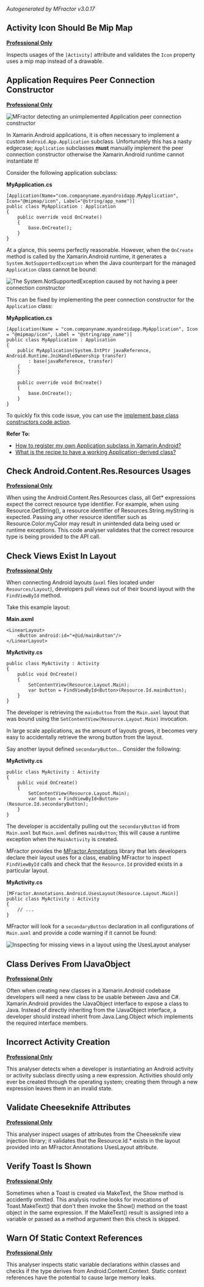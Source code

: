 *Autogenerated by MFractor v3.0.17*
## Activity Icon Should Be Mip Map

**[Professional Only](https://www.mfractor.com/buy?utm_source=docs&utm_medium=professional_only)**

Inspects usages of the `[Activity]` attribute and validates the `Icon` property uses a mip map instead of a drawable.


## Application Requires Peer Connection Constructor

**[Professional Only](https://www.mfractor.com/buy?utm_source=docs&utm_medium=professional_only)**

![MFractor detecting an unimplemented Application peer connection constructor](/img/code-analysis/android/application-constructor-0.png)

In Xamarin.Android applications, it is often necessary to implement a custom `Android.App.Application` subclass. Unfortunately this has a nasty edgecase; `Application` subclasses **must** manually implement the peer connection constructor otherwise the Xamarin.Android runtime cannot instantiate it!

Consider the following application subclass:

**MyApplication.cs**
```
[Application(Name="com.companyname.myandroidapp.MyApplication", Icon="@mipmap/icon", Label="@string/app_name")]
public class MyApplication : Application
{
    public override void OnCreate()
    {
        base.OnCreate();
    }
}
```

At a glance, this seems perfectly reasonable. However, when the `OnCreate` method is called by the Xamarin.Android runtime, it generates a `System.NotSupportedException` when the Java counterpart for the managed `Application` class cannot be bound:

![The System.NotSupportedException caused by not having a peer connection constructor](/img/code-analysis/android/application-constructor-1.png)

This can be fixed by implementing the peer connection constructor for the `Application` class:

**MyApplication.cs**
```
[Application(Name = "com.companyname.myandroidapp.MyApplication", Icon = "@mipmap/icon", Label = "@string/app_name")]
public class MyApplication : Application
{
    public MyApplication(System.IntPtr javaReference, Android.Runtime.JniHandleOwnership transfer)
        : base(javaReference, transfer)
    {
    }

    public override void OnCreate()
    {
        base.OnCreate();
    }
}
```

To quickly fix this code issue, you can use the [implement base class constructors code action](/code-actions/csharp/#implement-base-class-constructors).

**Refer To:**

 * [How to register my own Application subclass in Xamarin.Android?](https://stackoverflow.com/questions/21427981/how-to-register-my-own-application-subclass-in-xamarin-android)
 * [What is the recipe to have a working Application-derived class?](https://forums.xamarin.com/discussion/2147/what-is-the-recipe-to-have-a-working-application-derived-class)


## Check Android.Content.Res.Resources Usages

**[Professional Only](https://www.mfractor.com/buy?utm_source=docs&utm_medium=professional_only)**

When using the Android.Content.Res.Resources class, all Get* expressions expect the correct resource type identifier. For example, when using Resource.GetString(), a resource identifier of Resources.String.myString is expected. Passing any other resource identifier such as Resource.Color.myColor may result in unintended data being used or runtime exceptions. This code analyser validates that the correct resource type is being provided to the API call.


## Check Views Exist In Layout

**[Professional Only](https://www.mfractor.com/buy?utm_source=docs&utm_medium=professional_only)**

When connecting Android layouts (`axml` files located under `Resources/Layout`), developers pull views out of their bound layout with the `FindViewById` method.

Take this example layout:

**Main.axml**
```
<LinearLayout>
    <Button android:id="+@id/mainButton"/>
</LinearLayout>
```

**MyActivity.cs**
```
public class MyActivity : Activity
{
    public void OnCreate()
    {
        SetContentView(Resource.Layout.Main);
        var button = FindViewById<Button>(Resource.Id.mainButton);
    }
}
```

The developer is retrieving the `mainButton` from the `Main.axml` layout that was bound using the `SetContentView(Resource.Layout.Main)` invocation.

In large scale applications, as the amount of layouts grows, it becomes very easy to accidentally retrieve the wrong button from the layout.

Say another layout defined `secondaryButton`... Consider the following:

**MyActivity.cs**
```
public class MyActivity : Activity
{
    public void OnCreate()
    {
        SetContentView(Resource.Layout.Main);
        var button = FindViewById<Button>(Resource.Id.secondaryButton);
    }
}
```

The developer is accidentally pulling out the `secondaryButton` id from `Main.axml` but `Main.axml` defines `mainButton`; this will cause a runtime exception when the `MainActivity` is created.

MFractor provides the [MFractor.Annotations](/annotations/) library that lets developers declare their layout uses for a class, enabling MFractor to inspect `FindViewById` calls and check that the `Resource.Id` provided exists in a particular layout.

**MyActivity.cs**
```
[MFractor.Annotations.Android.UsesLayout(Resource.Layout.Main)]
public class MyActivity : Activity
{
    // ...
}
```

MFractor will look for a `secondaryButton` declaration in all configurations of `Main.axml` and provide a code warning if it cannot be found:

![Inspecting for missing views in a layout using the UsesLayout analyser](/img/code-analysis/android/uses-layout-analysis.png)


## Class Derives From IJavaObject

**[Professional Only](https://www.mfractor.com/buy?utm_source=docs&utm_medium=professional_only)**

Often when creating new classes in a Xamarin.Android codebase developers will need a new class to be usable between Java and C#. Xamarin.Android provides the IJavaObject interface to expose a class to Java. Instead of directly inheriting from the IJavaObject interface, a developer should instead inherit from Java.Lang.Object which implements the required interface members.


## Incorrect Activity Creation

**[Professional Only](https://www.mfractor.com/buy?utm_source=docs&utm_medium=professional_only)**

This analyser detects when a developer is instantiating an Android activity or activity subclass directly using a new expression. Activities should only ever be created through the operating system; creating them through a new expression leaves them in an invalid state.


## Validate Cheeseknife Attributes

**[Professional Only](https://www.mfractor.com/buy?utm_source=docs&utm_medium=professional_only)**

This analyser inspect usages of attributes from the Cheeseknife view injection library; it validates that the Resource.Id.* exists in the layout provided into an MFractor.Annotations UsesLayout attribute.


## Verify Toast Is Shown

**[Professional Only](https://www.mfractor.com/buy?utm_source=docs&utm_medium=professional_only)**

Sometimes when a Toast is created via MakeText, the Show method is accidently omitted. This analysis routine looks for invocations of Toast.MakeText() that don't then invoke the Show() method on the toast object in the same expression. If the MakeText() result is assigned into a variable or passed as a method argument then this check is skipped.


## Warn Of Static Context References

**[Professional Only](https://www.mfractor.com/buy?utm_source=docs&utm_medium=professional_only)**

This analyser inspects static variable declarations within classes and checks if the type derives from Android.Content.Context. Static context references have the potential to cause large memory leaks.


